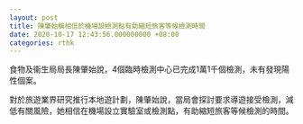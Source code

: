 ```yaml
---
layout: post
title: 陳肇始稱相信於機場設檢測點有助縮短旅客等候檢測時間
date: 2020-10-17 12:43:56.000000000 +08:00
categories: rthk
---
```


食物及衞生局局長陳肇始說，4個臨時檢測中心已完成1萬1千個檢測，未有發現陽性個案。

對於旅遊業界研究推行本地遊計劃，陳肇始說，當局會探討要求導遊接受檢測，減低有關風險，她相信在機場設立實驗室或檢測點，有助縮短旅客等候檢測的時間。
